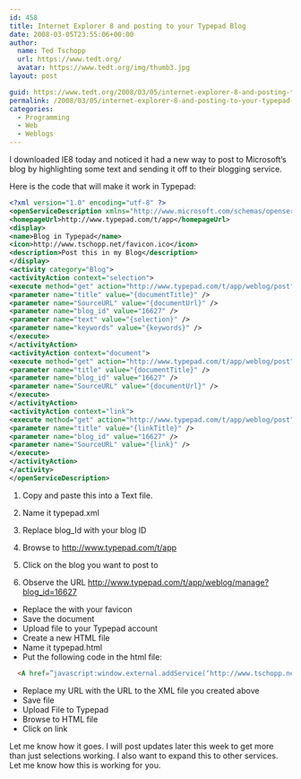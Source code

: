```yaml
---
id: 458
title: Internet Explorer 8 and posting to your Typepad Blog
date: 2008-03-05T23:55:06+00:00
author:
  name: Ted Tschopp
  url: https://www.tedt.org/
  avatar: https://www.tedt.org/img/thumb3.jpg
layout: post

guid: https://www.tedt.org/2008/03/05/internet-explorer-8-and-posting-to-your-typepad-blog/
permalink: /2008/03/05/internet-explorer-8-and-posting-to-your-typepad-blog/
categories:
  - Programming
  - Web
  - Weblogs
---
```

I downloaded IE8 today and noticed it had a new way to post to Microsoft’s blog by highlighting some text and sending it off to their blogging service.

Here is the code that will make it work in Typepad:

~~~xml
<?xml version="1.0" encoding="utf-8" ?>
<openServiceDescription xmlns="http://www.microsoft.com/schemas/openservicedescription/1.0>">
<homepageUrl>http://www.typepad.com/t/app</homepageUrl>
<display>
<name>Blog in Typepad</name>
<icon>http://www.tschopp.net/favicon.ico</icon>
<description>Post this in my Blog</description>
</display>
<activity category="Blog">
<activityAction context="selection">
<execute method="get" action="http://www.typepad.com/t/app/weblog/post">
<parameter name="title" value="{documentTitle}" />
<parameter name="SourceURL" value="{documentUrl}" />
<parameter name="blog_id" value="16627" />
<parameter name="text" value="{selection}" />
<parameter name="keywords" value="{keywords}" />
</execute>
</activityAction>
<activityAction context="document">
<execute method="get" action="http://www.typepad.com/t/app/weblog/post">
<parameter name="title" value="{documentTitle}" />
<parameter name="blog_id" value="16627" />
<parameter name="SourceURL" value="{documentUrl}" />
</execute>
</activityAction>
<activityAction context="link">
<execute method="get" action="http://www.typepad.com/t/app/weblog/post">
<parameter name="title" value="{linkTitle}" />
<parameter name="blog_id" value="16627" />
<parameter name="SourceURL" value="{link}" />
</execute>
</activityAction>
</activity>
</openServiceDescription>
~~~   

  1. Copy and paste this into a Text file.
  2. Name it typepad.xml
  3. Replace blog_Id with your blog ID

  1. Browse to <http://www.typepad.com/t/app>
  2. Click on the blog you want to post to
  3. Observe the URL <http://www.typepad.com/t/app/weblog/manage?blog_id=16627>

  * Replace the <icon> with your favicon
  * Save the document
  * Upload file to your Typepad account
  * Create a new HTML file
  * Name it typepad.html
  * Put the following code in the html file:

~~~html
  <A href=”javascript:window.external.addService(‘http://www.tschopp.net/typepad.xml’);”>Click Here</a>
~~~

  * Replace my URL with the URL to the XML file you created above
  * Save file
  * Upload File to Typepad
  * Browse to HTML file
  * Click on link

Let me know how it goes. I will post updates later this week to get more than just selections working. I also want to expand this to other services. Let me know how this is working for you.